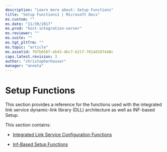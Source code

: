 ```yaml
---
description: "Learn more about: Setup Functions"
title: "Setup Functions1 | Microsoft Docs"
ms.custom: ""
ms.date: "11/30/2017"
ms.prod: "host-integration-server"
ms.reviewer: ""
ms.suite: ""
ms.tgt_pltfrm: ""
ms.topic: "article"
ms.assetid: f07b656f-eb43-4bc7-b21f-7614d107448c
caps.latest.revision: 3
author: "christopherhouser"
manager: "anneta"
---
```

# Setup Functions
This section provides a reference for the functions used with the integrated link service dynamic-link library (DLL) architecture as well as INF-based Setup.  
  
 This section contains:  
  
-   [Integrated Link Service Configuration Functions](../core/integrated-link-service-configuration-functions2.md)  
  
-   [Inf-Based Setup Functions](../core/inf-based-setup-functions1.md)
